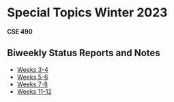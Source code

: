 # Special Topics Winter 2023
**CSE 490**

## Biweekly Status Reports and Notes
* [Weeks 3-4](week-3-4.md)
* [Weeks 5-6](week-5-6.md)
* [Weeks 7-8](week-7-8.md)
* [Weeks 11-12](week-11-12.md)
